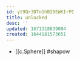 ```yaml
---
id: yt9Qr3BTnGhBI0EWKIrPC
title: unlocked
desc: ''
updated: 1671318839004
created: 1644181573651
---
```


- [[c.Sphere]] #shapow
